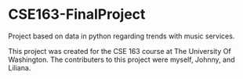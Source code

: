 # CSE163-FinalProject
 Project based on data in python regarding trends with music services.
 
 This project was created for the CSE 163 course at The University Of Washington.
 The contributers to this project were myself, Johnny, and Liliana.

